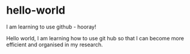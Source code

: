 # hello-world
I am learning to use github - hooray!

Hello world, I am learning how to use git hub so that I can become more efficient and organised in my research.
